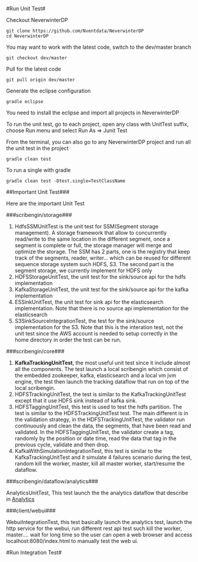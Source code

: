 #Run Unit Test#

Checkout NeverwinterDP

```
git clone https://github.com/Nventdata/NeverwinterDP
cd NeverwinterDP
```

You may want to work with the latest code, switch to the dev/master branch
````
git checkout dev/master 
````

Pull for the latest code

````
git pull origin dev/master 
````

Generate the eclipse configuration

```
gradle eclipse
```

You need to install the eclipse and import all projects in NeverwinterDP

To run the unit test, go to each project, open any class with UnitTest suffix, choose Run menu and select Run As => Junit Test

From the terminal, you can also go to any NeverwinterDP project and run all the unit test in the project

````
gradle clean test
````

To run a single with gradle

````
gradle clean test -Dtest.single=TestClassName
````

##Important Unit Test###

Here are the important Unit Test

###scribengin/storage###

1. HdfsSSMUnitTest is the unit test for SSM(Segment storage management). A storage framework that allow to concurrently read/write to the same location in the different segment, once a segment is complete or full, the storage manager will merge and optimize the storage. The SSM has 2 parts, one is the registry that keep track of the segments, reader, writer... which can be reused for different sequence storage system such HDFS, S3. The second part is the segment storage, we currently implement for HDFS only
2. HDFSStorageUnitTest, the unit test for the sink/source api for the hdfs implementation
3. KafkaStorageUnitTest, the unit test for the sink/source api for the kafka implementation
4. ESSinkUnitTest, the unit test for sink api for the elasticsearch implementation. Note that there is no source api implementation for the elasticsearch
5. S3SinkSourceIntegrationTest, the test for the sink/source implementation for the S3. Note that this is the interation test, not the unit test since the AWS account is needed to setup correctly in the home directory in order the test can be run.

###scribengin/core###

1. **KafkaTrackingUnitTest**, the most useful unit test since it include almost all the components. The test launch a local scribengin which consist of the embedded zookeeper, kafka, elasticsearch and a local vm jvm engine, the test then launch the tracking dataflow that run on top of the local scribengin.
2. HDFSTrackingUnitTest, the test is similar to the KafkaTrackingUnitTest except that it use HDFS sink instead of kafka sink.
3. HDFSTaggingUnitTest, this test is used to test the hdfs partition. The test is similar to the HDFSTrackingUnitTest test. The main different is in the validation strategy, in the HDFSTrackingUnitTest, the validator run continuously and clean the data, the segments, that have been read and validated. In the HDFSTaggingUnitTest, the validator create a tag, randomly by the position or date time, read the data that tag in the previous cycle, validate and then drop.
4. KafkaWithSimulationIntegrationTest, this test is similar to the KafkaTrackingUnitTest and it simulate 4 failures scenario during the test, random kill the worker, master, kill all master worker, start/resume the dataflow.

###scribengin/dataflow/analytics###

AnalyticsUnitTest, This test launch the the analytics dataflow that describe in 
[Analytics](code-organization-howto.md#analytics)


###client/webui###

WebuiIntegrationTest, this test basically launch the analytics test, launch the http service for the webui, run different rest api test such kill the worker, master.... wait for long time so the user can open a web browser and access localhost:8080/index.html to manually test the web ui. 

#Run Integration Test#

